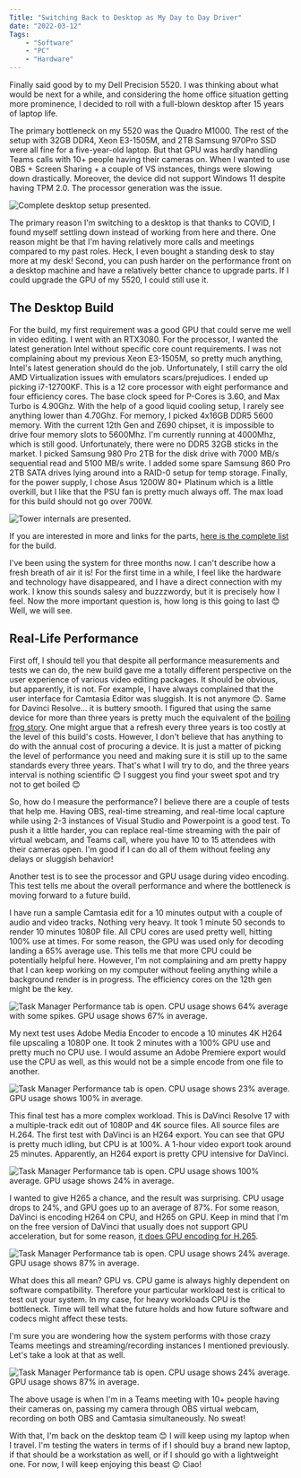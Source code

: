 ```yaml
---
Title: "Switching Back to Desktop as My Day to Day Driver"
date: "2022-03-12" 
Tags: 
    - "Software"
    - "PC"
    - "Hardware"
---
```


Finally said good by to my Dell Precision 5520. I was thinking about what would be next for a while, and considering the home office situation getting more prominence, I decided to roll with a full-blown desktop after 15 years of laptop life.

The primary bottleneck on my 5520 was the Quadro M1000. The rest of the setup with 32GB DDR4, Xeon E3-1505M, and 2TB Samsung 970Pro SSD were all fine for a five-year-old laptop. But that GPU was hardly handling Teams calls with 10+ people having their cameras on. When I wanted to use OBS + Screen Sharing + a couple of VS instances, things were slowing down drastically. Moreover, the device did not support Windows 11 despite having TPM 2.0. The processor generation was the issue.

![Complete desktop setup presented.](/media/2022/2022-02-21-Desktop.jpg)

The primary reason I'm switching to a desktop is that thanks to COVID, I found myself settling down instead of working from here and there. One reason might be that I'm having relatively more calls and meetings compared to my past roles. Heck, I even bought a standing desk to stay more at my desk! Second, you can push harder on the performance front on a desktop machine and have a relatively better chance to upgrade parts. If I could upgrade the GPU of my 5520, I could still use it.

## The Desktop Build

For the build, my first requirement was a good GPU that could serve me well in video editing. I went with an RTX3080. For the processor, I wanted the latest generation Intel without specific core count requirements. I was not complaining about my previous Xeon E3-1505M, so pretty much anything, Intel's latest generation should do the job. Unfortunately, I still carry the old AMD Virtualization issues with emulators scars/prejudices. I ended up picking i7-12700KF. This is a 12 core processor with eight performance and four efficiency cores. The base clock speed for P-Cores is 3.60, and Max Turbo is 4.90Ghz. With the help of a good liquid cooling setup, I rarely see anything lower than 4.70Ghz. For memory, I picked 4x16GB DDR5 5600 memory. With the current 12th Gen and Z690 chipset, it is impossible to drive four memory slots to 5600Mhz. I'm currently running at 4000Mhz, which is still good. Unfortunately, there were no DDR5 32GB sticks in the market. I picked Samsung 980 Pro 2TB for the disk drive with 7000 MB/s sequential read and  5100 MB/s write. I added some spare Samsung 860 Pro 2TB SATA drives lying around into a RAID-0 setup for temp storage. Finally, for the power supply, I chose Asus 1200W 80+ Platinum which is a little overkill, but I like that the PSU fan is pretty much always off. The max load for this build should not go over 700W.

![Tower internals are presented.](/media/2022/2022-03-12-Case-Internal.jpg)

If you are interested in more and links for the parts, [here is the complete list](https://pcpartpicker.com/list/KZ2GGL) for the build.

I've been using the system for three months now. I can't describe how a fresh breath of air it is! For the first time in a while, I feel like the hardware and technology have disappeared, and I have a direct connection with my work. I know this sounds salesy and buzzzwordy, but it is precisely how I feel. Now the more important question is, how long is this going to last 😊 Well, we will see.

## Real-Life Performance

First off, I should tell you that despite all performance measurements and tests we can do, the new build gave me a totally different perspective on the user experience of various video editing packages. It should be obvious, but apparently, it is not. For example, I have always complained that the user interface for Camtasia Editor was sluggish. It is not anymore 😊. Same for Davinci Resolve... it is buttery smooth. I figured that using the same device for more than three years is pretty much the equivalent of the [boiling frog story](https://en.wikipedia.org/wiki/Boiling_frog). One might argue that a refresh every three years is too costly at the level of this build's costs. However, I don't believe that has anything to do with the annual cost of procuring a device. It is just a matter of picking the level of performance you need and making sure it is still up to the same standards every three years. That's what I will try to do, and the three years interval is nothing scientific 😊 I suggest you find your sweet spot and try not to get boiled 😊

So, how do I measure the performance? I believe there are a couple of tests that help me. Having OBS, real-time streaming, and real-time local capture while using 2-3 instances of Visual Studio and Powerpoint is a good test. To push it a little harder, you can replace real-time streaming with the pair of virtual webcam, and Teams call, where you have 10 to 15 attendees with their cameras open. I'm good if I can do all of them without feeling any delays or sluggish behavior!

Another test is to see the processor and GPU usage during video encoding. This test tells me about the overall performance and where the bottleneck is moving forward to a future build.

I have run a sample Camtasia edit for a 10 minutes output with a couple of audio and video tracks. Nothing very heavy. It took 1 minute 50 seconds to render 10 minutes 1080P file. All CPU cores are used pretty well, hitting 100% use at times. For some reason, the GPU was used only for decoding landing a 65% average use. This tells me that more CPU could be potentially helpful here. However, I'm not complaining and am pretty happy that I can keep working on my computer without feeling anything while a background render is in progress. The efficiency cores on the 12th gen might be the key.

![Task Manager Performance tab is open. CPU usage shows 64% average with some spikes. GPU usage shows 67% in average.](/media/2022/2022-03-12_14-39-55.png)

My next test uses Adobe Media Encoder to encode a 10 minutes 4K H264 file upscaling a 1080P one. It took 2 minutes with a 100% GPU use and pretty much no CPU use. I would assume an Adobe Premiere export would use the CPU as well, as this would not be a simple encode from one file to another.

![Task Manager Performance tab is open. CPU usage shows 23% average. GPU usage shows 100% in average.](/media/2022/2022-03-12_14-52-45.png)

This final test has a more complex workload. This is DaVinci Resolve 17 with a multiple-track edit out of 1080P and 4K source files. All source files are H.264. The first test with DaVinci is an H264 export. You can see that GPU is pretty much idling, but CPU is at 100%. A 1-hour video export took around 25 minutes. Apparently, an H264 export is pretty CPU intensive for DaVinci.

![Task Manager Performance tab is open. CPU usage shows 100% average. GPU usage shows 24% in average.](/media/2022/2022-03-12_15-19-38.png)

I wanted to give H265 a chance, and the result was surprising. CPU usage drops to 24%, and GPU goes up to an average of 87%. For some reason, DaVinci is encoding H264 on CPU, and H265 on GPU. Keep in mind that I'm on the free version of DaVinci that usually does not support GPU acceleration, but for some reason, [it does GPU encoding for H.265](https://forum.blackmagicdesign.com/viewtopic.php?f=21&t=149274).

![Task Manager Performance tab is open. CPU usage shows 24% average. GPU usage shows 87% in average.](/media/2022/2022-03-12_15-21-18.png)

What does this all mean? GPU vs. CPU game is always highly dependent on software compatibility. Therefore your particular workload test is critical to test out your system. In my case, for heavy workloads CPU is the bottleneck. Time will tell what the future holds and how future software and codecs might affect these tests.

I'm sure you are wondering how the system performs with those crazy Teams meetings and streaming/recording instances I mentioned previously. Let's take a look at that as well.

![Task Manager Performance tab is open. CPU usage shows 24% average. GPU usage shows 87% in average.](/media/2022/2022-03-15_15-35-50.png)

The above usage is when I'm in a Teams meeting with 10+ people having their cameras on, passing my camera through OBS virtual webcam, recording on both OBS and Camtasia simultaneously. No sweat!

With that, I'm back on the desktop team 😊 I will keep using my laptop when I travel. I'm testing the waters in terms of if I should buy a brand new laptop, if that should be a workstation as well, or if I should go with a lightweight one. For now, I will keep enjoying this beast 😉 Ciao!